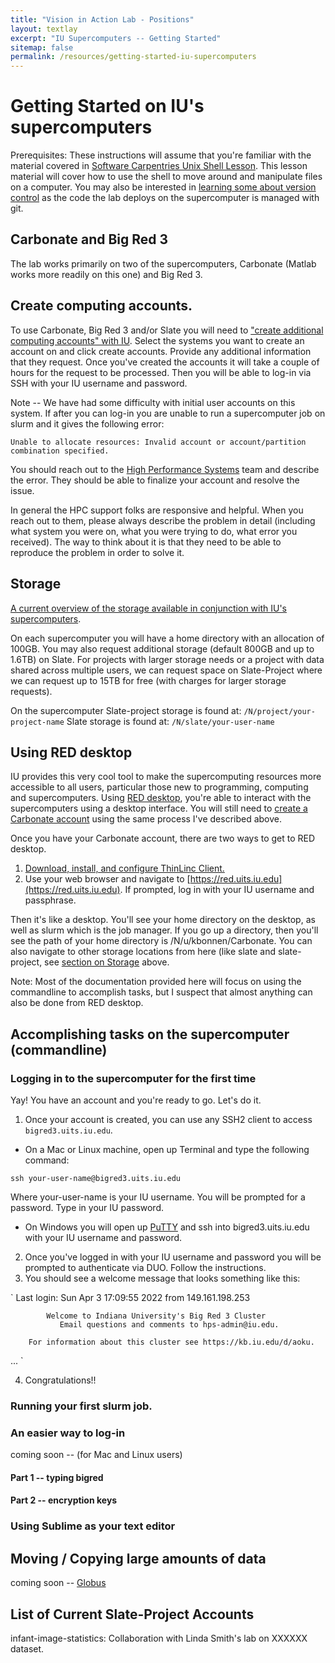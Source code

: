 ```yaml
---
title: "Vision in Action Lab - Positions"
layout: textlay
excerpt: "IU Supercomputers -- Getting Started"
sitemap: false
permalink: /resources/getting-started-iu-supercomputers
---
```


# Getting Started on IU's supercomputers

Prerequisites: These instructions will assume that you're familiar with the material covered in [Software Carpentries Unix Shell Lesson](http://swcarpentry.github.io/shell-novice).  This lesson material will cover how to use the shell to move around and manipulate files on a computer.  You may also be interested in [learning some about version control](https://swcarpentry.github.io/git-novice/) as the code the lab deploys on the supercomputer is managed with git.

## Carbonate and Big Red 3
The lab works primarily on two of the supercomputers, Carbonate (Matlab works more readily on this one) and Big Red 3.

## Create computing accounts.
To use Carbonate, Big Red 3 and/or Slate you will need to ["create additional computing accounts" with IU](https://access.iu.edu/Accounts/Create).  Select the systems you want to create an account on and click create accounts.  Provide any additional information that they request.  Once you've created the accounts it will take a couple of hours for the request to be processed.  Then you will be able to log-in via SSH with your IU username and password. 

Note -- We have had some difficulty with initial user accounts on this system.  If after you can log-in you are unable to run a supercomputer job on slurm and it gives the following error:

 `Unable to allocate resources: Invalid account or account/partition combination specified.`
 
You should reach out to the [High Performance Systems](https://mailform.kb.iu.edu/email.php?cid=26) team and describe the error.  They should be able to finalize your account and resolve the issue.  

In general the HPC support folks are responsive and helpful. When you reach out to them, please always describe the problem in detail (including what system you were on, what you were trying to do, what error you received).  The way to think about it is that they need to be able to reproduce the problem in order to solve it.

## Storage
[A current overview of the storage available in conjunction with IU's supercomputers](https://kb.iu.edu/d/avkm).

On each supercomputer you will have a home directory with an allocation of 100GB.  You may also request additional storage (default 800GB and up to 1.6TB) on Slate.  For projects with larger storage needs or a project with data shared across multiple users, we can request space on Slate-Project where we can request up to 15TB for free (with charges for larger storage requests).

On the supercomputer
Slate-project storage is found at: `/N/project/your-project-name`
Slate storage is found at: `/N/slate/your-user-name`

## Using RED desktop
IU provides this very cool tool to make the supercomputing resources more accessible to all users, particular those new to programming, computing and supercomputers.  Using [RED desktop](https://kb.iu.edu/d/apum), you're able to interact with the supercomputers using a desktop interface.  You will still need to [create a Carbonate account](https://access.iu.edu/Accounts/Create) using the same process I've described above.

Once you have your Carbonate account, there are two ways to get to RED desktop.
1. [Download, install, and configure ThinLinc Client.](https://kb.iu.edu/d/aput)
2. Use your web browser and navigate to [https://red.uits.iu.edu](https://red.uits.iu.edu). If prompted, log in with your IU username and passphrase.

Then it's like a desktop.  You'll see your home directory on the desktop, as well as slurm which is the job manager.  If you go up a directory, then you'll see the path of your home directory is /N/u/kbonnen/Carbonate.  You can also navigate to other storage locations from here (like slate and slate-project, see [section on Storage](#storage) above. 

Note: Most of the documentation provided here will focus on using the commandline to accomplish tasks, but I suspect that almost anything can also be done from RED desktop.


## Accomplishing tasks on the supercomputer (commandline)

### Logging in to the supercomputer for the first time
Yay! You have an account and you're ready to go.  Let's do it.

1. Once your account is created, you can use any SSH2 client to access `bigred3.uits.iu.edu`. 

- On a Mac or Linux machine, open up Terminal and type the following command:

`ssh your-user-name@bigred3.uits.iu.edu`

Where your-user-name is your IU username. You will be prompted for a password.  Type in your IU password.

- On Windows you will open up [PuTTY](https://www.putty.org/) and ssh into bigred3.uits.iu.edu with your IU username and password.

2. Once you've logged in with your IU username and password you will be prompted to authenticate via DUO.  Follow the instructions.
3. You should see a welcome message that looks something like this:

` Last login: Sun Apr  3 17:09:55 2022 from 149.161.198.253
 
            Welcome to Indiana University's Big Red 3 Cluster
               Email questions and comments to hps-admin@iu.edu.

        For information about this cluster see https://kb.iu.edu/d/aoku.

... `
  
  4. Congratulations!!

### Running your first slurm job.

### An easier way to log-in
coming soon -- (for Mac and Linux users)
#### Part 1 -- typing bigred 

#### Part 2 -- encryption keys

### Using Sublime as your text editor

## Moving / Copying large amounts of data
coming soon -- [Globus](https://kb.iu.edu/d/bdqp)

## List of Current Slate-Project Accounts
infant-image-statistics:  Collaboration with Linda Smith's lab on XXXXXX dataset.
